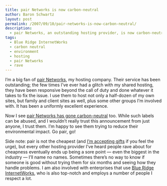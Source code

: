```yaml
---
title: pair Networks is now carbon-neutral
author: Baron Schwartz
layout: post
permalink: /2007/09/10/pair-networks-is-now-carbon-neutral/
description:
  - pair Networks, an outstanding hosting provider, is now carbon-neutral.
tags:
  - Blue Ridge InternetWorks
  - carbon neutral
  - environment
  - hosting
  - pair Networks
  - rave
---
```

I&#8217;m a big fan of [pair Networks][1], my hosting company. Their service has been outstanding; the few times I&#8217;ve ever had a glitch with my shared hosting, they have been responsive beyond the call of duty and done whatever it takes to fix the issue. I use them to host not only a half-dozen of my own sites, but family and client sites as well, plus some other groups I&#8217;m involved with. It has been a uniformly excellent experience.

Now I see [pair Networks has gone carbon-neutral][2] too. While such labels can be abused, and I wouldn&#8217;t really trust this announcement from just anyone, I trust them. I&#8217;m happy to see them trying to reduce their environmental impact. Go pair, go!

Side note: pair is not the cheapest (and [I&#8217;m accepting gifts][3] if you feel the urge), but every other hosting provider I&#8217;ve heard people rave about for cheapness eventually ends up being a sore point &#8212; even the biggest in the industry &#8212; I&#8217;ll name no names. Sometimes there&#8217;s no way to know if someone is good without trying them for six months and seeing how they handle problems. I am also involved with enterprises that use [Blue Ridge InternetWorks][4], who is also top-notch and employs a number of people I respect a lot.

 [1]: http://www.pair.com/
 [2]: http://www.pair.com/news/
 [3]: http://www.xaprb.com/blog/donate/
 [4]: http://www.briworks.net/